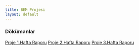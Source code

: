```yaml
---
title: BEM Projesi
layout: default
---
```


### Dökümanlar

[Proje 1.Hafta Raporu](docs/hafta1.pdf)
[Proje 2.Hafta Raporu](docs/hafta2.pdf)
[Proje 3.Hafta Raporu](docs/hafta3.pdf)
